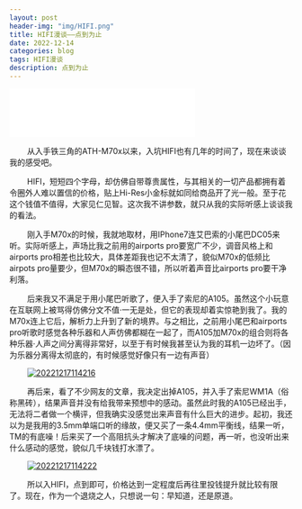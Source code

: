 ```yaml
---
layout: post
header-img: "img/HIFI.png"
title: HIFI漫谈——点到为止
date: 2022-12-14
categories: blog
tags: HIFI漫谈
description: 点到为止
---
```


<iframe frameborder="no" border="0" marginwidth="0" marginheight="0" width=330 height=86 src="//music.163.com/outchain/player?type=2&id=5264842&auto=1&height=66"></iframe>

&nbsp;&nbsp;&nbsp;&nbsp;&nbsp;&nbsp;&nbsp;&nbsp;从入手铁三角的ATH-M70x以来，入坑HIFI也有几年的时间了，现在来谈谈我的感受吧。

&nbsp;&nbsp;&nbsp;&nbsp;&nbsp;&nbsp;&nbsp;&nbsp;HIFI，短短四个字母，却仿佛自带尊贵属性，与其相关的一切产品都拥有着令圈外人难以置信的价格，贴上Hi-Res小金标就如同给商品开了光一般。至于花这个钱值不值得，大家见仁见智。这次我不讲参数，就只从我的实际听感上谈谈我的看法。

&nbsp;&nbsp;&nbsp;&nbsp;&nbsp;&nbsp;&nbsp;&nbsp;刚入手M70x的时候，我就地取材，用IPhone7连艾巴索的小尾巴DC05来听。实际听感上，声场比我之前用的airports pro要宽广不少，调音风格上和airports pro相差也比较大，具体差距我也记不太清了，貌似M70x的低频比airpots pro量要少，但M70x的瞬态很不错，所以听着声音比airports pro要干净利落。

&nbsp;&nbsp;&nbsp;&nbsp;&nbsp;&nbsp;&nbsp;&nbsp;后来我又不满足于用小尾巴听歌了，便入手了索尼的A105。虽然这个小玩意在互联网上被骂得仿佛分文不值·一无是处，但它的表现却着实惊艳到我了。我的M70x连上它后，解析力上升到了新的境界。与之相比，之前用小尾巴和airports pro听歌时感觉各种乐器和人声仿佛都糊在一起了，而A105加M70x的组合则将各种乐器·人声之间分离得非常好，以至于有时候我甚至认为我的耳机一边坏了。（因为乐器分离得太彻底的，有时候感觉好像只有一边有声音）

&nbsp;&nbsp;&nbsp;&nbsp;&nbsp;&nbsp;&nbsp;&nbsp;<a href='https://postimg.cc/t74CF4Ny' target='_blank'><img src='https://i.postimg.cc/Y21GK444/20221217114216.jpg' border='0' alt='20221217114216'/></a>

&nbsp;&nbsp;&nbsp;&nbsp;&nbsp;&nbsp;&nbsp;&nbsp;再后来，看了不少网友的文章，我决定出掉A105，并入手了索尼WM1A（俗称黑砖），结果声音并没有给我带来预想中的感动。虽然此时我的A105已经出手，无法将二者做一个横评，但我确实没感觉出来声音有什么巨大的进步。起初，我还以为是我用的3.5mm单端口听的缘故，便又买了一条4.4mm平衡线，结果一听，TM的有底噪！后来买了一个高阻抗头才解决了底噪的问题，再一听，也没听出来什么感动的感觉，貌似几千块钱打水漂了。

&nbsp;&nbsp;&nbsp;&nbsp;&nbsp;&nbsp;&nbsp;&nbsp;<a href='https://postimg.cc/PpxsvPsR' target='_blank'><img src='https://i.postimg.cc/63V9SvHt/20221217114222.jpg' border='0' alt='20221217114222'/></a>

&nbsp;&nbsp;&nbsp;&nbsp;&nbsp;&nbsp;&nbsp;&nbsp;所以入HIFI，点到即可，价格达到一定程度后再往里投钱提升就比较有限了。现在，作为一个退烧之人，只想说一句：早知道，还是原道。
